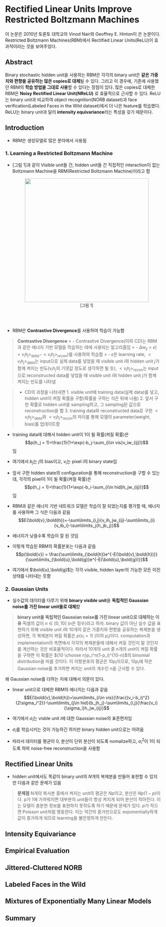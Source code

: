 
# Rectified Linear Units Improve Restricted Boltzmann Machines
이 논문은 2010년 토론토 대학교의 Vinod Nair와 Geoffrey E. Hinton이 쓴 논문이다. Restricted Boltzmann Machines(RBM)에서 Rectified Linear Units(ReLU)이 효과적이라는 것을 보여주었다. 

## Abstract
Binary stochastic hidden unit을 사용하는 RBM은 각각의 binary unit은 **같은 가중치와 편향을 공유하는 많은 copies로 대체**될 수 있다. 그리고 이 경우에, 기존에 사용했던 RBM의 **학습 방법을 그대로 사용**할 수 있다는 장점이 있다.  많은 copies로 대체한 RBM은 **Noisy Rectified Linear Unit(NReLU)** 로 효율적으로 근사할 수 있다. ReLU는 binary unit과 비교하여 object recognition(NORB dataset)과 face verification(Labeled Faces in the Wild dataset)에서 더 나은 feature를 학습했다. ReLU는 binary unit과 달리 **intensity equivariance**라는 특성을 갖기 때문이다.


## Introduction
- RBM은 생성모델로 많은 분야에서 사용됨

### 1. Learning a Restricted Boltzmann Machine
- [그림 1]과 같이 Visible unit들 간, hidden unit들 간 직접적인 interaction이 없는 Boltzmann Machine을 RBM(Restricted Boltzmann Machine)이라고 함

  <center>
	<figure>
		<img  src="https://github.com/user-attachments/assets/1be74df7-4c3e-44f5-b4ce-2942c98bf89c"  width="400"  height="400"/>
			<figcaption>
				<font size=2>
					[그림 1]
				</font>
		</figcaption>
	</figure>
</center>
<br></br>

- RBM은 **Contrastive Divergence**를 사용하여 학습이 가능함
> **Contrastive Divergence**
	>  - Contrastive Divergence(이하 CD)는 RBM과 같은 에너지 기반 모델을 학습하는 데에 사용되는 알고리즘임
	> - $\Delta w_{ij}=\epsilon(<v_ih_j>_{data}-<v_ih_j>_{recon})$를 사용하여 학습함
	> - $\epsilon$은 learning rate,  $<v_ih_j>_{data}$는 input으로 실제 data를 넣었을 때 visible unit $i$와 hidden unit $j$가 함께 켜지는 빈도($v_ih_j$의 기댓값 정도로 생각하면 될 듯),   $<v_ih_j>_{recon}$는 input으로 reconstructed data를 넣었을 때 visible unit $i$와 hidden unit $j$가 함께 켜지는 빈도를 나타냄
	
> - CD의 과정을 나타내면
		1. visible unit에 training data(실제 data)를 넣고, hidden unit이 켜질 확률을 구함(확률을 구하는 식은 뒤에 나옴)
		2. 앞서 구한 확률로  hidden unit을 sampling하고, 그 sampling된 값으로 reconstruction을 함
		3. training data와 reconstructed data로 구한  $<v_ih_j>_{data}$와  $<v_ih_j>_{recon}$의 차이를 통해 모델의 parameter(weight, bias)를 업데이트함
	
- training data에 대해서 hidden unit이 1이 될 확률(켜질 확률)은 
$$p(h_j = 1)=\frac{1}{1+\exp(-b_j-\sum_{i\in vis}v_iw_{ij})}$$임

- 여기에서 $b_j$는 $j$의 bias이고, $v_i$는 pixel $i$의 binary state임

- 앞서 구한 hidden state의 configuration을 통해 reconstruction을 구할 수 있는데, 각각의 pixel이 1이 될 확률(켜질 확률)은 $$p(h_j = 1)=\frac{1}{1+\exp(-b_i-\sum_{i\in hid}h_jw_{ij})}$$임
- RBM과 같은 에너지 기반 네트워크 모델은 학습이 잘 되었는지를 평가할 때, 에너지를 사용하며 그 식은 다음과 같음
$$E(\bold{v},\bold{h})=-\sum\limits_{i,j}{v_ih_jw_{ij}-\sum\limits_{i}{v_ib_i}-\sum\limits_j{h_jb_j}}$$
- 에너지가 낮을수록 학습이 잘 된 것임
- 이렇게 학습된 RBM의 확률분포는 다음과 같음
$$p(\bold{v}) = \frac{\sum\limits_{\bold{h}}e^{-E(\bold{v},\bold{h})}}{\sum\limits_{\bold{u},\bold{g}}e^{-E(\bold{u},\bold{g})}}$$
- 여기에서 $\bold{u},\bold{g}$는 각각 visible, hidden layer의 가능한 모든 이진 상태를 나타내는 듯함 

### 2. Gaussian Units
- 실수값의 데이터를 다루기 위해 **binary visible unit**을 **독립적인 Gaussian noise를 가진 linear unit들로 대체**함
> **binary unit을 독립적인 Gaussian noise를 가진 linear unit으로 대체하는 이유**
 픽셀의 값이 $n\in[0,10]$ ($n$은 정수)라고 하자. binary 값이 아닌 실수 값을 표현하기 위해 visible unit $i$와 10개의 같은 가중치와 편향을 공유하는 복제본을 생성하면, 각 복제본이 켜질 확률은 $p(v_i=1)$ (이하 $p_i$)이다. computation과 implementation의 측면에서 각각의 복제본들에 대해서 켜질 것인지 말 것인지를 계산하는 것은 비효율적이다. 따라서 10개의 unit 중 n개의 unit이 켜질 확률을 구하면 이 확률은 ${10 \choose n}p_i^n(1-p_i)^{10-n}$의 binomial distribution을 따를 것이다. 이 이항분포의 평균은 $10p_i$이므로, $10p_i$에 작은 Gaussian noise를 추가하면 켜지는 unit의 개수인 n을 근사할 수 있다.
 
왜 Gaussian noise를 더하는 지에 대해서 의문이 있다.
- linear unit으로 대체한 RBM의 에너지는 다음과 같음
$$E(\bold{v},\bold{h})=\sum\limits_{i\in vis}{\frac{(v_i-b_i)^2}{2\sigma_i^2}}-\sum\limits_{j\in hid}{b_jh_j}-\sum\limits_{i,j}{\frac{v_i}{\sigma_i}h_jw_{ij}}$$
- 여기에서 $\sigma_i$는 visble unit $i$에 대한 Gaussian noise의 표준편차임

- $\sigma_i$를 학습시키는 것이 가능하긴 하지만 binary hidden unit으로는 어려움
- 따라서 데이터를 평균이 0, 분산이 단위 분산이 되도록 nomalize하고, $\sigma_i^2$이 1이 되도록 하여 noise-free reconstruction을 사용함 
## Rectified Linear Units
- hidden unit에서도 똑같이 binary unit의 $N$개의 복제본을 만들어 표현할 수 있지만 다음과 같은 문제가 있음
> **문제점**
N개의 복사본 중에서 켜지는 unit의 평균은 $Np$이고, 분산은 $Np(1-p)$이다. p가 1에 가까워지면 대부분의 unit들이 항상 켜지게 되어 분산이 작아진다. 이는 모델이 충분한 정보를 표현하지 못하도록 하기 때문에 문제가 있다. $p$가 작으면 Poisson unit처럼 행동한다. 이는 약간의 증가만으로도 exponentially하게 값이 증가하게 되므로 learning을 불안정하게 만든다.
## Intensity Equivariance

## Empirical Evaluation

## Jittered-Cluttered NORB

## Labeled Faces in the Wild

## Mixtures of Exponentially Many Linear Models

## Summary
